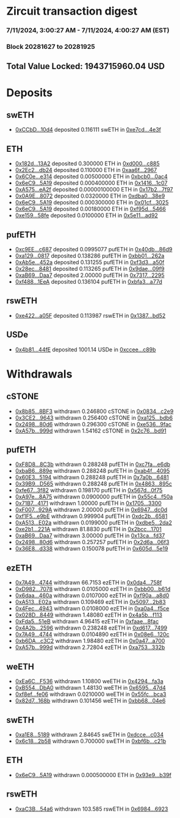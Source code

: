 # Zircuit transaction digest
### 7/11/2024, 3:00:27 AM - 7/11/2024, 4:00:27 AM (EST)
### Block 20281627 to 20281925

## Total Value Locked: 1943715960.04 USD

# Deposits
## swETH
- [0xCCbD...10d4](https://etherscan.io/address/0xCCbD9BEA142b1A7308064884e8779bC7d7D410d4) deposited 0.116111 swETH in [0xe7cd...4e3f](https://etherscan.io/tx/0xCCbD9BEA142b1A7308064884e8779bC7d7D410d4)
## ETH
- [0x182d...13A2](https://etherscan.io/address/0x182da3545020D3532BaB20B4032661FDcAd113A2) deposited 0.300000 ETH in [0xd000...c885](https://etherscan.io/tx/0x182da3545020D3532BaB20B4032661FDcAd113A2)
- [0x2Ec2...db24](https://etherscan.io/address/0x2Ec2c7Bbfd6f0b4EBF191924c9F5fc113aa7db24) deposited 0.110000 ETH in [0xaa6f...2967](https://etherscan.io/tx/0x2Ec2c7Bbfd6f0b4EBF191924c9F5fc113aa7db24)
- [0x6C0e...e314](https://etherscan.io/address/0x6C0e89c3E5432e1ccEe3d558303e98Ae3525e314) deposited 0.00500000 ETH in [0xbcb0...0ac4](https://etherscan.io/tx/0x6C0e89c3E5432e1ccEe3d558303e98Ae3525e314)
- [0x6eC9...5A19](https://etherscan.io/address/0x6eC92Beb96eAb83bD4Ad21CDFa1DF18A86065A19) deposited 0.000400000 ETH in [0x1416...1c07](https://etherscan.io/tx/0x6eC92Beb96eAb83bD4Ad21CDFa1DF18A86065A19)
- [0xA575...eA2f](https://etherscan.io/address/0xA575B9541d0B9bEEa435150bCF12A0198C6beA2f) deposited 0.00000100000 ETH in [0x17b2...7f97](https://etherscan.io/tx/0xA575B9541d0B9bEEa435150bCF12A0198C6beA2f)
- [0x0A9E...8072](https://etherscan.io/address/0x0A9E0Ce7fB4ff63813a6eD73f1AB0d53a54f8072) deposited 0.0320000 ETH in [0xdba0...38e9](https://etherscan.io/tx/0x0A9E0Ce7fB4ff63813a6eD73f1AB0d53a54f8072)
- [0x6eC9...5A19](https://etherscan.io/address/0x6eC92Beb96eAb83bD4Ad21CDFa1DF18A86065A19) deposited 0.000300000 ETH in [0x01cf...3025](https://etherscan.io/tx/0x6eC92Beb96eAb83bD4Ad21CDFa1DF18A86065A19)
- [0x6eC9...5A19](https://etherscan.io/address/0x6eC92Beb96eAb83bD4Ad21CDFa1DF18A86065A19) deposited 0.00180000 ETH in [0xf95d...5466](https://etherscan.io/tx/0x6eC92Beb96eAb83bD4Ad21CDFa1DF18A86065A19)
- [0xe159...58fe](https://etherscan.io/address/0xe159874911c2Bc381C4429F882FC24A4141a58fe) deposited 0.0100000 ETH in [0x5e11...ad92](https://etherscan.io/tx/0xe159874911c2Bc381C4429F882FC24A4141a58fe)
## pufETH
- [0xc9EE...c687](https://etherscan.io/address/0xc9EE5A246200d736C3F8c1a18D120FA16BaAc687) deposited 0.0995077 pufETH in [0x40db...86d9](https://etherscan.io/tx/0xc9EE5A246200d736C3F8c1a18D120FA16BaAc687)
- [0xa129...0817](https://etherscan.io/address/0xa129c660e7843389C1502daD43Db3B2d2D460817) deposited 0.138286 pufETH in [0xbb01...262a](https://etherscan.io/tx/0xa129c660e7843389C1502daD43Db3B2d2D460817)
- [0xAb5e...452a](https://etherscan.io/address/0xAb5e91d2d0F95eDe9de6e529690fA96A0A6A452a) deposited 0.131255 pufETH in [0xf3d3...a50f](https://etherscan.io/tx/0xAb5e91d2d0F95eDe9de6e529690fA96A0A6A452a)
- [0x28ec...8481](https://etherscan.io/address/0x28ec748a075E8b1566121ABe5FEDe7D8881a8481) deposited 0.113265 pufETH in [0x9dae...09f9](https://etherscan.io/tx/0x28ec748a075E8b1566121ABe5FEDe7D8881a8481)
- [0xaB69...Daa7](https://etherscan.io/address/0xaB69562F582FBB458828558dF66f0d99BDcEDaa7) deposited 2.00000 pufETH in [0x7317...2295](https://etherscan.io/tx/0xaB69562F582FBB458828558dF66f0d99BDcEDaa7)
- [0xf488...1EeA](https://etherscan.io/address/0xf488b3E3F271f455626ad04E9CF41D9F83191EeA) deposited 0.136104 pufETH in [0xbfa3...a77d](https://etherscan.io/tx/0xf488b3E3F271f455626ad04E9CF41D9F83191EeA)
## rswETH
- [0xe422...a05F](https://etherscan.io/address/0xe42260c2Dd0B09555366C9F0BBFC3EA5fe2Aa05F) deposited 0.113987 rswETH in [0x1387...bd52](https://etherscan.io/tx/0xe42260c2Dd0B09555366C9F0BBFC3EA5fe2Aa05F)
## USDe
- [0x4b81...44fE](https://etherscan.io/address/0x4b81857291C374d2A230655D9bfa72c69f3C44fE) deposited 1001.14 USDe in [0xccee...c89b](https://etherscan.io/tx/0x4b81857291C374d2A230655D9bfa72c69f3C44fE)
# Withdrawals
## cSTONE
- [0x8b85...8BF3](https://etherscan.io/address/0x8b85a72fEb6E7f25e2aFc89bfDF91FcdD17B8BF3) withdrawn 0.246800 cSTONE in [0x0834...c2e9](https://etherscan.io/tx/0x8b85a72fEb6E7f25e2aFc89bfDF91FcdD17B8BF3)
- [0x3CE2...9643](https://etherscan.io/address/0x3CE2c3c23C87295D9b666Bf70170921bA1029643) withdrawn 0.256400 cSTONE in [0xa125...bdb6](https://etherscan.io/tx/0x3CE2c3c23C87295D9b666Bf70170921bA1029643)
- [0x2498...80d6](https://etherscan.io/address/0x2498A726fD198892EA031A17F41da7f5574480d6) withdrawn 0.296300 cSTONE in [0xe536...9fac](https://etherscan.io/tx/0x2498A726fD198892EA031A17F41da7f5574480d6)
- [0xA57b...999d](https://etherscan.io/address/0xA57b229D100064CFE63F72fEc5eF13d3Ecd6999d) withdrawn 1.54162 cSTONE in [0x2c76...bd91](https://etherscan.io/tx/0xA57b229D100064CFE63F72fEc5eF13d3Ecd6999d)
## pufETH
- [0xF8D8...8C3b](https://etherscan.io/address/0xF8D8421773229FE84d1F1cB163e17479dd678C3b) withdrawn 0.288248 pufETH in [0xc7fa...e6db](https://etherscan.io/tx/0xF8D8421773229FE84d1F1cB163e17479dd678C3b)
- [0xbaB6...889e](https://etherscan.io/address/0xbaB621d49E888468787D0a17c5138Cf0af00889e) withdrawn 0.288248 pufETH in [0xab4f...4095](https://etherscan.io/tx/0xbaB621d49E888468787D0a17c5138Cf0af00889e)
- [0x60E3...5194](https://etherscan.io/address/0x60E37fAA5054c41B45583E2B67D0e84c74e75194) withdrawn 0.288248 pufETH in [0x7a0b...6481](https://etherscan.io/tx/0x60E37fAA5054c41B45583E2B67D0e84c74e75194)
- [0x39B9...D565](https://etherscan.io/address/0x39B94Fc67ceC88cAF0eD35Ea77866490e5FbD565) withdrawn 0.288248 pufETH in [0x4863...895c](https://etherscan.io/tx/0x39B94Fc67ceC88cAF0eD35Ea77866490e5FbD565)
- [0xfe67...3f82](https://etherscan.io/address/0xfe67d1249E2555a051069CE6cD46021B7fd63f82) withdrawn 0.198170 pufETH in [0x567d...0f75](https://etherscan.io/tx/0xfe67d1249E2555a051069CE6cD46021B7fd63f82)
- [0xA97e...8A75](https://etherscan.io/address/0xA97e730618644681fbEcaC297696C3727c8d8A75) withdrawn 0.0900000 pufETH in [0x55c4...f50a](https://etherscan.io/tx/0xA97e730618644681fbEcaC297696C3727c8d8A75)
- [0x71B7...4171](https://etherscan.io/address/0x71B70232BA6228E2E378CcE858C54cb01fd04171) withdrawn 1.00000 pufETH in [0x1705...3300](https://etherscan.io/tx/0x71B70232BA6228E2E378CcE858C54cb01fd04171)
- [0xF007...929A](https://etherscan.io/address/0xF007AF3748AD93B4F045306a3b09E07F0191929A) withdrawn 2.00000 pufETH in [0x6947...dc0d](https://etherscan.io/tx/0xF007AF3748AD93B4F045306a3b09E07F0191929A)
- [0xf1F5...e9bE](https://etherscan.io/address/0xf1F55c5142AC402A2b6573fb051a307f455be9bE) withdrawn 0.999904 pufETH in [0xdc2b...6581](https://etherscan.io/tx/0xf1F55c5142AC402A2b6573fb051a307f455be9bE)
- [0xA513...E02a](https://etherscan.io/address/0xA5130826843b9428a533B53ac45433253490E02a) withdrawn 0.0199000 pufETH in [0xdbe5...2da2](https://etherscan.io/tx/0xA5130826843b9428a533B53ac45433253490E02a)
- [0xe2b1...221A](https://etherscan.io/address/0xe2b135dd38E1f5fd46C6c5c83eE9c7a16B21221A) withdrawn 81.8830 pufETH in [0x2bcc...1701](https://etherscan.io/tx/0xe2b135dd38E1f5fd46C6c5c83eE9c7a16B21221A)
- [0xaB69...Daa7](https://etherscan.io/address/0xaB69562F582FBB458828558dF66f0d99BDcEDaa7) withdrawn 3.00000 pufETH in [0x13ca...fd37](https://etherscan.io/tx/0xaB69562F582FBB458828558dF66f0d99BDcEDaa7)
- [0x2498...80d6](https://etherscan.io/address/0x2498A726fD198892EA031A17F41da7f5574480d6) withdrawn 0.257257 pufETH in [0x2d6a...06f3](https://etherscan.io/tx/0x2498A726fD198892EA031A17F41da7f5574480d6)
- [0x36E8...d338](https://etherscan.io/address/0x36E8387b8305eb4b5Eb07D5DdCffdaC5D8c9d338) withdrawn 0.150078 pufETH in [0x605d...5e19](https://etherscan.io/tx/0x36E8387b8305eb4b5Eb07D5DdCffdaC5D8c9d338)
## ezETH
- [0x7A49...4744](https://etherscan.io/address/0x7A493Be5c2ce014cD049Bf178a1ac0Db1B434744) withdrawn 66.7153 ezETH in [0x0da4...758f](https://etherscan.io/tx/0x7A493Be5c2ce014cD049Bf178a1ac0Db1B434744)
- [0xD982...7078](https://etherscan.io/address/0xD982345c0a1596b698Db098321a2143d47477078) withdrawn 0.0105000 ezETH in [0xbb00...b61d](https://etherscan.io/tx/0xD982345c0a1596b698Db098321a2143d47477078)
- [0x6daa...460a](https://etherscan.io/address/0x6daadF59B753545C0152b0de7945bBaD0191460a) withdrawn 0.0107000 ezETH in [0xf90a...a8d0](https://etherscan.io/tx/0x6daadF59B753545C0152b0de7945bBaD0191460a)
- [0xA513...E02a](https://etherscan.io/address/0xA5130826843b9428a533B53ac45433253490E02a) withdrawn 0.109469 ezETH in [0x5097...2b83](https://etherscan.io/tx/0xA5130826843b9428a533B53ac45433253490E02a)
- [0x4Fec...4943](https://etherscan.io/address/0x4Fec59d93dB4196D1AE72eEa3AbDB4BB6d8d4943) withdrawn 0.0108000 ezETH in [0xa0a4...f5ce](https://etherscan.io/tx/0x4Fec59d93dB4196D1AE72eEa3AbDB4BB6d8d4943)
- [0x028D...8449](https://etherscan.io/address/0x028D1f861290337bd6cb3d336eCFc38b9E208449) withdrawn 1.48080 ezETH in [0x4a5b...f113](https://etherscan.io/tx/0x028D1f861290337bd6cb3d336eCFc38b9E208449)
- [0xFda5...51eB](https://etherscan.io/address/0xFda5b34D0eF084B5b402992B0C74d31cbb8A51eB) withdrawn 4.96415 ezETH in [0xfaae...8fac](https://etherscan.io/tx/0xFda5b34D0eF084B5b402992B0C74d31cbb8A51eB)
- [0x4A2b...2596](https://etherscan.io/address/0x4A2b8cfb288CE1CAC77EEABC033d7318C2Af2596) withdrawn 0.238248 ezETH in [0xd617...7499](https://etherscan.io/tx/0x4A2b8cfb288CE1CAC77EEABC033d7318C2Af2596)
- [0x7A49...4744](https://etherscan.io/address/0x7A493Be5c2ce014cD049Bf178a1ac0Db1B434744) withdrawn 0.0104890 ezETH in [0x08e6...120c](https://etherscan.io/tx/0x7A493Be5c2ce014cD049Bf178a1ac0Db1B434744)
- [0xb6DA...c3C2](https://etherscan.io/address/0xb6DAc55d9eaAD3D4fa1b4a252358a4Ea1124c3C2) withdrawn 1.98480 ezETH in [0x0a47...a700](https://etherscan.io/tx/0xb6DAc55d9eaAD3D4fa1b4a252358a4Ea1124c3C2)
- [0xA57b...999d](https://etherscan.io/address/0xA57b229D100064CFE63F72fEc5eF13d3Ecd6999d) withdrawn 2.72804 ezETH in [0xa753...332b](https://etherscan.io/tx/0xA57b229D100064CFE63F72fEc5eF13d3Ecd6999d)
## weETH
- [0xEa6C...F536](https://etherscan.io/address/0xEa6C96b3C39595f0b291B4faB8D342619677F536) withdrawn 1.10800 weETH in [0x4294...fa3a](https://etherscan.io/tx/0xEa6C96b3C39595f0b291B4faB8D342619677F536)
- [0xB554...DbA0](https://etherscan.io/address/0xB554F62493c0f46b272a667714C13Ad15ecEDbA0) withdrawn 1.48130 weETH in [0x6595...47d4](https://etherscan.io/tx/0xB554F62493c0f46b272a667714C13Ad15ecEDbA0)
- [0xf8ef...fe06](https://etherscan.io/address/0xf8ef1E078Cf72940EE41d43eb41df6eef4DFfe06) withdrawn 0.0210000 weETH in [0x55fc...bca3](https://etherscan.io/tx/0xf8ef1E078Cf72940EE41d43eb41df6eef4DFfe06)
- [0x82d7...168b](https://etherscan.io/address/0x82d7B5FAE97953DfBBA0874a0BB0316ADb1B168b) withdrawn 0.101456 weETH in [0xbb68...04e6](https://etherscan.io/tx/0x82d7B5FAE97953DfBBA0874a0BB0316ADb1B168b)
## swETH
- [0xa1E8...5189](https://etherscan.io/address/0xa1E84210239baD5571171a8fe304A90E7Ffe5189) withdrawn 2.84645 swETH in [0xdcce...c034](https://etherscan.io/tx/0xa1E84210239baD5571171a8fe304A90E7Ffe5189)
- [0x6c18...2b58](https://etherscan.io/address/0x6c18a4c45d1C3E9Da242f6180B3602b443162b58) withdrawn 0.700000 swETH in [0xbf6b...c21b](https://etherscan.io/tx/0x6c18a4c45d1C3E9Da242f6180B3602b443162b58)
## ETH
- [0x6eC9...5A19](https://etherscan.io/address/0x6eC92Beb96eAb83bD4Ad21CDFa1DF18A86065A19) withdrawn 0.000500000 ETH in [0x93e9...b39f](https://etherscan.io/tx/0x6eC92Beb96eAb83bD4Ad21CDFa1DF18A86065A19)
## rswETH
- [0xaC3B...54a6](https://etherscan.io/address/0xaC3B4B95a5afb20a055575FdC7FC94b6c64F54a6) withdrawn 103.585 rswETH in [0x6984...6923](https://etherscan.io/tx/0xaC3B4B95a5afb20a055575FdC7FC94b6c64F54a6)
